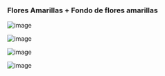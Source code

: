 ### Flores Amarillas + Fondo de flores amarillas

![image](https://github.com/kaikrmen/Flores-Amarillas-Fondo-Flores/assets/61640662/3b157a4f-7964-4dd4-abe7-73f094fdaf1d)

![image](https://github.com/kaikrmen/Flores-Amarillas-Fondo-Flores/assets/61640662/f2df6b1a-6540-4c36-8df9-0f69e1b5e4e1)

![image](https://github.com/kaikrmen/Flores-Amarillas-Fondo-Flores/assets/61640662/96e7055a-4672-4950-86af-243bf01418ac)

![image](https://github.com/kaikrmen/Flores-Amarillas-Fondo-Flores/assets/61640662/5d3984c5-2d13-4b3e-98e6-a2f1baec2575)

